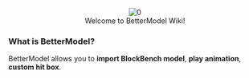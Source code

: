 <div align="center">  

![0](https://github.com/user-attachments/assets/d9b46080-e7ab-4e12-a395-174c94e63cea)  
Welcome to BetterModel Wiki!

</div>

### What is BetterModel?
BetterModel allows you to **import BlockBench model**, **play animation**, **custom hit box**.